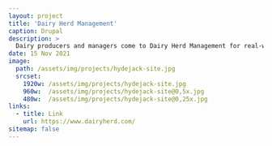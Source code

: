 ```yaml
---
layout: project
title: 'Dairy Herd Management'
caption: Drupal
description: >
  Dairy producers and managers come to Dairy Herd Management for real-world insights and trusted information to better manage the day-to-day aspects of any sized dairy. Their interaction with our content generates first-party behavior and affinity data to help you reach the right producers and create more effective programs.
date: 15 Nov 2021
image: 
  path: /assets/img/projects/hydejack-site.jpg
  srcset: 
    1920w: /assets/img/projects/hydejack-site.jpg
    960w:  /assets/img/projects/hydejack-site@0,5x.jpg
    480w:  /assets/img/projects/hydejack-site@0,25x.jpg
links:
  - title: Link
    url: https://www.dairyherd.com/
sitemap: false
---
```


